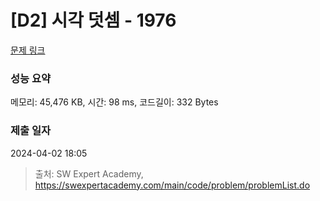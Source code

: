 # [D2] 시각 덧셈 - 1976 

[문제 링크](https://swexpertacademy.com/main/code/problem/problemDetail.do?contestProbId=AV5PttaaAZIDFAUq) 

### 성능 요약

메모리: 45,476 KB, 시간: 98 ms, 코드길이: 332 Bytes

### 제출 일자

2024-04-02 18:05



> 출처: SW Expert Academy, https://swexpertacademy.com/main/code/problem/problemList.do